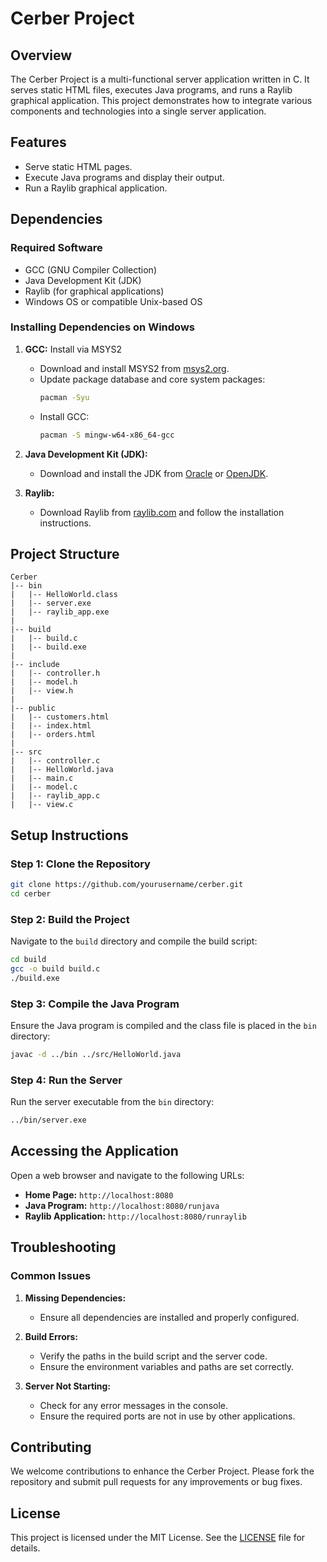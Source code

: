 
# Cerber Project

## Overview

The Cerber Project is a multi-functional server application written in C. It serves static HTML files, executes Java programs, and runs a Raylib graphical application. This project demonstrates how to integrate various components and technologies into a single server application.

## Features

- Serve static HTML pages.
- Execute Java programs and display their output.
- Run a Raylib graphical application.

## Dependencies

### Required Software

- GCC (GNU Compiler Collection)
- Java Development Kit (JDK)
- Raylib (for graphical applications)
- Windows OS or compatible Unix-based OS

### Installing Dependencies on Windows

1. **GCC:** Install via MSYS2
    - Download and install MSYS2 from [msys2.org](https://www.msys2.org/).
    - Update package database and core system packages:
      ```sh
      pacman -Syu
      ```
    - Install GCC:
      ```sh
      pacman -S mingw-w64-x86_64-gcc
      ```

2. **Java Development Kit (JDK):**
    - Download and install the JDK from [Oracle](https://www.oracle.com/java/technologies/javase-jdk11-downloads.html) or [OpenJDK](https://openjdk.java.net/install/).

3. **Raylib:**
    - Download Raylib from [raylib.com](https://www.raylib.com/) and follow the installation instructions.

## Project Structure

```
Cerber
|-- bin
|   |-- HelloWorld.class
|   |-- server.exe
|   |-- raylib_app.exe
|
|-- build
|   |-- build.c
|   |-- build.exe
|
|-- include
|   |-- controller.h
|   |-- model.h
|   |-- view.h
|
|-- public
|   |-- customers.html
|   |-- index.html
|   |-- orders.html
|
|-- src
|   |-- controller.c
|   |-- HelloWorld.java
|   |-- main.c
|   |-- model.c
|   |-- raylib_app.c
|   |-- view.c
```

## Setup Instructions

### Step 1: Clone the Repository

```sh
git clone https://github.com/yourusername/cerber.git
cd cerber
```

### Step 2: Build the Project

Navigate to the `build` directory and compile the build script:

```sh
cd build
gcc -o build build.c
./build.exe
```

### Step 3: Compile the Java Program

Ensure the Java program is compiled and the class file is placed in the `bin` directory:

```sh
javac -d ../bin ../src/HelloWorld.java
```

### Step 4: Run the Server

Run the server executable from the `bin` directory:

```sh
../bin/server.exe
```

## Accessing the Application

Open a web browser and navigate to the following URLs:

- **Home Page:** `http://localhost:8080`
- **Java Program:** `http://localhost:8080/runjava`
- **Raylib Application:** `http://localhost:8080/runraylib`

## Troubleshooting

### Common Issues

1. **Missing Dependencies:**
    - Ensure all dependencies are installed and properly configured.

2. **Build Errors:**
    - Verify the paths in the build script and the server code.
    - Ensure the environment variables and paths are set correctly.

3. **Server Not Starting:**
    - Check for any error messages in the console.
    - Ensure the required ports are not in use by other applications.

## Contributing

We welcome contributions to enhance the Cerber Project. Please fork the repository and submit pull requests for any improvements or bug fixes.

## License

This project is licensed under the MIT License. See the [LICENSE](LICENSE) file for details.
